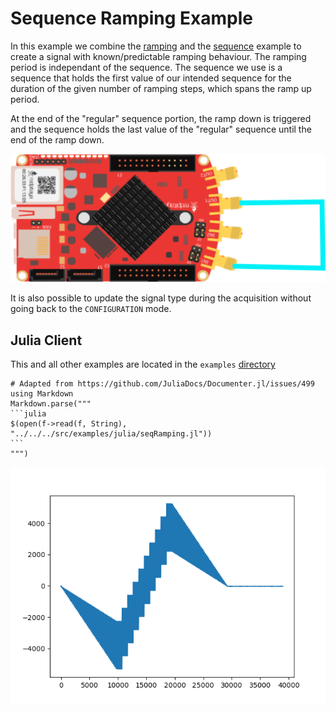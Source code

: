 # Sequence Ramping Example

In this example we combine the [ramping](ramping.md) and the [sequence](sequence.md) example to create a signal with known/predictable ramping behaviour. The ramping period is independant of the sequence. The sequence we use is a sequence that holds the first value of our intended sequence for the duration of the given number of ramping steps, which spans the ramp up period.

At the end of the "regular" sequence portion, the ramp down is triggered and the sequence holds the last value of the "regular" sequence until the end of the ramp down.


![RedPitaya](../assets/simpleExample.png)

It is also possible to update the signal type during the acquisition without going back to the `CONFIGURATION` mode.

## Julia Client

This and all other examples are located in the ```examples``` [directory](https://github.com/tknopp/RedPitayaDAQServer/tree/master/src/examples/julia)

````@eval
# Adapted from https://github.com/JuliaDocs/Documenter.jl/issues/499
using Markdown
Markdown.parse("""
```julia
$(open(f->read(f, String), "../../../src/examples/julia/seqRamping.jl"))
```
""")
````

![Sequence Ramping Example Results](../assets/seqRamping.png)
